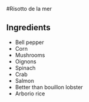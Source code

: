 #Risotto de la mer

## Ingredients
- Bell pepper
- Corn
- Mushrooms
- Oignons
- Spinach
- Crab
- Salmon
- Better than bouillon lobster
- Arborio rice
